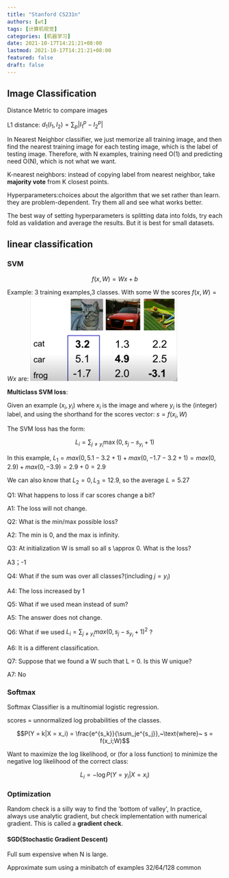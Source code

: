 ```yaml
---
title: "Stanford CS231n"
authors: [wt]
tags: [计算机视觉]
categories: [机器学习]
date: 2021-10-17T14:21:21+08:00
lastmod: 2021-10-17T14:21:21+08:00
featured: false
draft: false
---
```


## Image Classification

Distance Metric to compare images

L1 distance: $d_1(I_1,I_2)=\sum_p|I_1^p-I_2^p|$

In Nearest Neighbor classifier, we just memorize all training image, and then find the nearest training image for each testing image, which is the label of testing image. Therefore, with N examples, training need O(1) and predicting need O(N), which is not what we want.

K-nearest neighbors: instead of copying label from nearest neighbor, take **majority vote** from K closest points.

Hyperparameters:choices about the algorithm that we set rather than learn. they are problem-dependent. Try them all and see what works better.

The best way of setting hyperparameters is splitting data into folds, try each fold as validation and average the results. But it is best for small datasets.

## linear classification

### SVM

$$f(x, W) = Wx + b$$

Example: 3 training examples,3 classes. With some W the scores $f(x,W) = Wx$ are: ![cat](./cat.png)

**Multiclass SVM loss**:

Given an example $(x_i,y_i)$ where $x_i$ is the image and where $y_i$ is the (integer) label, and using the shorthand for the scores vector: $s = f(x_i,W)$

The SVM loss has the form:

$$L_i=\sum_{j \neq y_i}\max(0,s_j-s_{y_i} + 1)$$

In this example, $L_1 = max(0, 5.1-3.2 + 1) + max(0,-1.7 - 3.2 + 1) = max(0, 2.9) + max(0, -3.9) = 2.9 + 0 = 2.9$

We can also know that $L_2 = 0,L_3 = 12.9$, so the average $L = 5.27$

Q1: What happens to loss if car scores change a bit?

A1: The loss will not change.

Q2: What is the min/max possible loss?

A2: The min is 0, and the max is infinity.

Q3: At initialization W is small so all s \approx 0. What is the loss?

A3；-1

Q4: What if the sum was over all classes?(including $j = y_i$)

A4: The loss increased by 1

Q5: What if we used mean instead of sum?

A5: The answer does not change.

Q6: What if we used $L_i = \sum_{j\neq y_i}max(0,s_j-s_{y_i} + 1)^2$ ?

A6: It is a different classification.

Q7: Suppose that we found a W such that L = 0. Is this W unique?

A7: No

### Softmax

Softmax Classifier is a multinomial logistic regression.

scores = unnormalized log probabilities of the classes.

$$P(Y = k|X = x_i) = \frac{e^{s_k}}{\sum_je^{s_j}},~\text{where}~ s = f(x_i;W)$$

Want to maximize the log likelihood, or (for a loss function) to minimize the negative log likelihood of the correct class:

$$L_i = -\log P(Y = y_i|X = x_i)$$

### Optimization

Random check is a silly way to find the 'bottom of valley', In practice, always use analytic gradient, but check implementation with numerical gradient. This is called a **gradient check**.

#### SGD(Stochastic Gradient Descent)

Full sum expensive when N is large.

Approximate sum using a minibatch of examples 32/64/128 common
